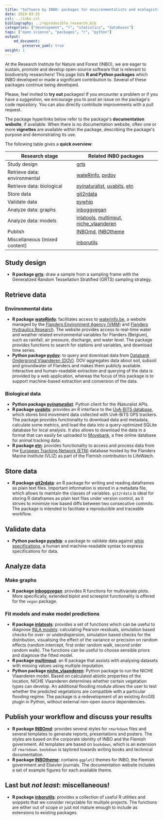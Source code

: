 ```yaml
---
title: "Software by INBO: packages for environmentalists and ecologists!"
date: 2019-03-25
csl: ../inbo.csl
bibliography: ../reproducible_research.bib
categories: ["development", "r", "statistics", "databases"]
tags: ["open science", "packages", "r", "python"]
output: 
    md_document:
        preserve_yaml: true
weight: 1
---
```


At the Research Institute for Nature and Forest (INBO), we are eager to
sustain, promote and develop open-source software that is relevant to
biodiversity researchers! This page lists **R and Python packages**
which INBO developed or made a significant contribution to. Several of
these packages continue being developed.

Please, feel invited to **try out** packages! If you encounter a problem
or if you have a suggestion, we encourage you to post an issue on the
package's code repository. You can also directly contribute improvements
with a pull request.

The package hyperlinks below refer to the package's **documentation
website**, if available. When there is no documentation website, often
one or more **vignettes** are available within the package, describing
the package's purpose and demonstrating its use.

The following table gives a **quick overview**:

<table>
<thead>
<tr class="header">
<th>Research stage</th>
<th>Related INBO packages</th>
</tr>
</thead>
<tbody>
<tr class="odd">
<td>Study design</td>
<td><a href="https://github.com/ThierryO/grts">grts</a></td>
</tr>
<tr class="even">
<td>Retrieve data: environmental</td>
<td><a href="https://ropensci.github.io/wateRinfo/">wateRinfo</a>, <a href="https://pydov.readthedocs.io/">pydov</a></td>
</tr>
<tr class="odd">
<td>Retrieve data: biological</td>
<td><a href="https://github.com/inbo/pyinaturalist">pyinaturalist</a>, <a href="https://inbo.github.io/uvabits/">uvabits</a>, <a href="https://inbo.github.io/etn/">etn</a></td>
</tr>
<tr class="even">
<td>Store data</td>
<td><a href="https://inbo.github.io/git2rdata/">git2rdata</a></td>
</tr>
<tr class="odd">
<td>Validate data</td>
<td><a href="https://inbo.github.io/pywhip/">pywhip</a></td>
</tr>
<tr class="even">
<td>Analyze data: graphs</td>
<td><a href="https://github.com/inbo/inboggvegan">inboggvegan</a></td>
</tr>
<tr class="odd">
<td>Analyze data: models</td>
<td><a href="https://inlatools.netlify.com/">inlatools</a>, <a href="https://github.com/inbo/multimput">multimput</a>, <a href="https://inbo.github.io/niche_vlaanderen/">niche_vlaanderen</a></td>
</tr>
<tr class="even">
<td>Publish</td>
<td><a href="https://inbomd.netlify.com/articles/introduction.html">INBOmd</a>, <a href="https://inbo.github.io/INBOtheme/">INBOtheme</a></td>
</tr>
<tr class="odd">
<td>Miscellaneous (mixed content)</td>
<td><a href="https://inbo.github.io/inborutils/">inborutils</a></td>
</tr>
</tbody>
</table>

Study design
------------

-   **R package [grts](https://github.com/ThierryO/grts)**: draw a
    sample from a sampling frame with the Generalized Random
    Tessellation Stratified (GRTS) sampling strategy.

Retrieve data
-------------

### Environmental data

-   **R package [wateRinfo](https://ropensci.github.io/wateRinfo/)**:
    facilitates access to [waterinfo.be](https://www.waterinfo.be/), a
    website managed by the [Flanders Environment Agency
    (VMM)](https://en.vmm.be/) and [Flanders Hydraulics
    Research](https://www.waterbouwkundiglaboratorium.be/). The website
    provides access to real-time water and weather related environmental
    variables for Flanders (Belgium), such as rainfall, air pressure,
    discharge, and water level. The package provides functions to search
    for stations and variables, and download time series.
-   **Python package [pydov](https://pydov.readthedocs.io/)**: to query
    and download data from [Databank Ondergrond Vlaanderen
    (DOV)](https://www.dov.vlaanderen.be/). DOV aggregates data about
    soil, subsoil and groundwater of Flanders and makes them publicly
    available. Interactive and human-readable extraction and querying of
    the data is provided by a web application, whereas the focus of this
    package is to support machine-based extraction and conversion of the
    data.

### Biological data

-   **Python package
    [pyinaturalist](https://github.com/inbo/pyinaturalist)**: Python
    client for the iNaturalist APIs.
-   **R package [uvabits](https://inbo.github.io/uvabits/)**: provides
    an R interface to the [UvA-BiTS database](http://www.uva-bits.nl/),
    which stores bird movement data collected with UvA-BiTS GPS
    trackers. The package provides functionality to download data and
    metadata, calculate some metrics, and load the data into a
    query-optimized SQLite database for local analysis. It also allows
    to download the data in a format that can easily be uploaded to
    [Movebank](https://www.movebank.org/), a free online database for
    animal tracking data.
-   **R package [etn](https://inbo.github.io/etn/)**: provides
    functionality to access and process data from the [European Tracking
    Network (ETN)](http://www.lifewatch.be/etn/) database hosted by the
    Flanders Marine Institute (VLIZ) as part of the Flemish contribution
    to LifeWatch.

Store data
----------

-   **R package [git2rdata](https://inbo.github.io/git2rdata/)**: an R
    package for writing and reading dataframes as plain text files.
    Important information is stored in a metadata file, which allows to
    maintain the classes of variables. `git2rdata` is ideal for storing
    R dataframes as plain text files under version control, as it
    strives to minimize row based diffs between two consecutive commits.
    The package is intended to facilitate a reproducible and traceable
    workflow.

Validate data
-------------

-   **Python package [pywhip](https://inbo.github.io/pywhip/)**: a
    package to validate data against [whip
    specifications](https://github.com/inbo/whip), a human and
    machine-readable syntax to express specifications for data.

Analyze data
------------

### Make graphs

-   **R package [inboggvegan](https://github.com/inbo/inboggvegan)**:
    provides R functions for multivariate plots. More specifically,
    extended biplot and screeplot functionality is offered for the
    `vegan` package.

### Fit models and make model predictions

-   **R package [inlatools](https://inlatools.netlify.com/)**: provides
    a set of functions which can be useful to diagnose [INLA
    models](http://www.r-inla.org/): calculating Pearson residuals,
    simulation based checks for over- or underdispersion, simulation
    based checks for the distribution, visualising the effect of the
    variance or precision on random effects (random intercept, first
    order random walk, second order random walk). The functions can be
    useful to choose sensible priors and diagnose the fitted model.
-   **R package [multimput](https://github.com/inbo/multimput)**: an R
    package that assists with analysing datasets with missing values
    using multiple imputation.
-   **Python package
    [niche\_vlaanderen](https://inbo.github.io/niche_vlaanderen/)**:
    Python package to run the NICHE Vlaanderen model. Based on
    calculated abiotic properties of the location, NICHE Vlaanderen
    determines whether certain vegetation types can develop. An
    additional flooding module allows the user to test whether the
    predicted vegetations are compatible with a particular flooding
    regime. The package is a redevelopment of an existing ArcGIS plugin
    in Python, without external non-open source dependencies.

Publish your workflow and discuss your results
----------------------------------------------

-   **R package
    [INBOmd](https://inbomd.netlify.com/articles/introduction.html)**:
    provides several styles for `rmarkdown` files and several templates
    to generate reports, presentations and posters. The styles are based
    on the corporate identity of INBO and the Flemish government. All
    templates are based on `bookdown`, which is an extension of
    `rmarkdown`. `bookdown` is taylored towards writing books and
    technical documentation.
-   **R package [INBOtheme](https://inbo.github.io/INBOtheme/)**:
    contains `ggplot2` themes for INBO, the Flemish government and
    Elsevier journals. The documentation website includes a set of
    example figures for each available theme.

Last but *not least*: miscellaneous!
------------------------------------

-   **R package [inborutils](https://inbo.github.io/inborutils/)**:
    provides a collection of useful R utilities and snippets that we
    consider recyclable for multiple projects. The functions are either
    out of scope or just not mature enough to include as extensions to
    existing packages.
